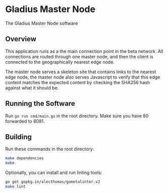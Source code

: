 # Gladius Master Node

The Gladius Master Node software

## Overview
This application runs as a the main connection point in the beta network. All
connections are routed through one master node, and then the client is connected
to the geographically nearest edge node.

The master node serves a skeleton site that contains links to the nearest edge
node, the master node also serves Javascript to verify that this edge content
matches the expected content by checking the SHA256 hash against what it should
be.

## Running the Software

Run `go run cmd/main.go` in the root directory. Make
sure you have 80 forwarded to 8081.

## Building
Run these commands in the root directory:
```sh
make dependencies
make
```

Optionally, you can install and run linting tools:
```sh
go get gopkg.in/alecthomas/gometalinter.v2
make lint
```

